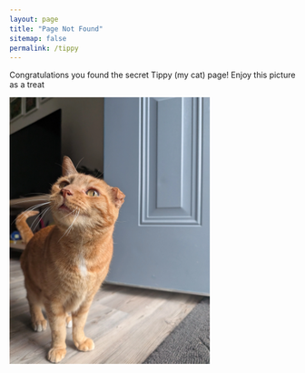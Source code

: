 ```yaml
---
layout: page
title: "Page Not Found"
sitemap: false
permalink: /tippy
---
```


Congratulations you found the secret Tippy (my cat) page! Enjoy this picture as a treat

<img src="../images/tippy.webp"
     alt="A orange cat vaguely smiling in front of a door"
     style="max-width: 70%; height: auto;"
     loading="lazy">
